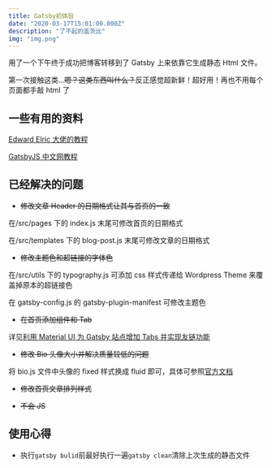 ```yaml
---
title: Gatsby初体验
date: "2020-03-17T15:01:00.000Z"
description: "了不起的盖茨比"
img: "img.png"
---
```


用了一个下午终于成功把博客转移到了 Gatsby 上来依靠它生成静态 Html 文件。

第一次接触这类...~~嗯？这类东西叫什么？~~反正感觉超新鲜！超好用！再也不用每个页面都手敲 html 了

## 一些有用的资料

[Edward Elric 大佬的教程](https://sasuke40.github.io/a-guide-to-building-a-personal-website-with-gatsby/)

[GatsbyJS 中文网教程](https://www.gatsbyjs.cn/tutorial/)

## 已经解决的问题

- ~~修改文章 Header 的日期格式让其与首页的一致~~

在/src/pages 下的 index.js 末尾可修改首页的日期格式

在/src/templates 下的 blog-post.js 末尾可修改文章的日期格式

- ~~修改主题色和超链接的字体色~~

在/src/utils 下的 typography.js 可添加 css 样式传递给 Wordpress Theme 来覆盖掉原本的超链接色

在 gatsby-config.js 的 gatsby-plugin-manifest 可修改主题色

- ~~在首页添加组件和 Tab~~

详见[利用 Material UI 为 Gatsby 站点增加 Tabs 并实现友链功能](http://www.snow-mountain.life/material-ui-tabs/)

- ~~修改 Bio 头像大小并解决质量较低的问题~~

将 bio.js 文件中头像的 fixed 样式换成 fluid 即可，具体可参照[官方文档](https://www.gatsbyjs.org/docs/gatsby-image/)

- ~~修改首页文章排列样式~~

- ~~不会 JS~~

## 使用心得

- 执行`gatsby bulid`前最好执行一遍`gatsby clean`清除上次生成的静态文件
